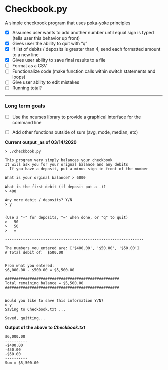 # Checkbook.py

A simple checkbook program that uses [poka-yoke](https://asq.org/quality-resources/mistake-proofing
) principles <br>

- [x] Assumes user wants to add another number until equal sign is typed (tells user this behavior up front)
- [x] Gives user the ability to quit with “q”
- [x] If list of debits / deposits is greater than 4, send each formatted amount to a new line
- [x] Gives user ability to save final results to a file
- [ ] Format as a CSV
- [ ] Functionalize code (make function calls within switch statements and loops)
- [ ] Give user ability to edit mistakes
- [ ] Running total?

----
### Long term goals
- [ ] Use the ncurses library to provide a graphical interface for the command line
- [ ] Add other functions outside of sum (avg, mode, median, etc)


**Current output _as of 03/14/2020**
```
> ./checkbook.py

This program very simply balances your checkbook
It will ask you for your orignal balance and any debits
- If you have a deposit, put a minus sign in front of the number

What is your orginal balance? > 6000

What is the first debit (if deposit put a -)?
> 400

Any more debit / deposits? Y/N
> y


(Use a "-" for deposits, "=" when done, or "q" to quit)
>   50
>   50
>   =

--------------------------------------------------------------

The numbers you entered are: ['$400.00', '$50.00', '$50.00']
A Total debit of:  $500.00


From what you entered:
$6,000.00 - $500.00 = $5,500.00

###################################################
Total remaining balance = $5,500.00
###################################################


Would you like to save this information Y/N?
> y
Saving to Checkbook.txt ...

Saved, quitting...
```
**Output of the above to _Checkbook.txt_** 
```
$6,000.00
----------
-$400.00
-$50.00
-$50.00
----------
Sum = $5,500.00
```
